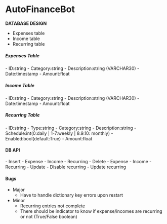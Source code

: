 # AutoFinanceBot

<b>DATABASE DESIGN </b><br>
- Expenses table
- Income table
- Recurring table

<h5>Expenses Table</h5>
- ID:string
- Category:string
- Description:string (VARCHAR30)
- Date:timestamp
- Amount:float

<h5>Income Table</h5>
- ID:string
- Category:string
- Description:string (VARCHAR30)
- Date:timestamp
- Amount:float

<h5>Recurring Table</h5>
- ID:string
- Type:string
- Category:string
- Description:string
- Schedule:int(0:daily | 1-7:weekly | 8.9.10: monthly)
- Enabled:bool(default:True)
- Amount:float

<h4>DB API</h4>
- Insert
    - Expense
    - Income
    - Recurring
- Delete
    - Expense
    - Income
    - Recurring
- Update
    - Disable recurring
    - Update recurring
    

<h4>Bugs</h4>

- Major
    - Have to handle dictionary key errors upon restart
- Minor
    - Recurring entries not complete
    - There should be indicator to know if expense/incomes are recurring or not (True/False boolean)